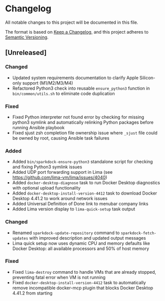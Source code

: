 # Changelog

All notable changes to this project will be documented in this file.

The format is based on [Keep a Changelog](https://keepachangelog.com/en/1.0.0/),
and this project adheres to [Semantic Versioning](https://semver.org/spec/v2.0.0.html).

## [Unreleased]

### Changed
- Updated system requirements documentation to clarify Apple Silicon-only support (M1/M2/M3/M4)
- Refactored Python3 check into reusable `ensure_python3` function in `bin/common/utils.sh` to eliminate code duplication

### Fixed
- Fixed Python interpreter not found error by checking for missing python3 symlink and automatically relinking Python packages before running Ansible playbook
- Fixed sjust zsh completion file ownership issue where `_sjust` file could be owned by root, causing Ansible task failures

### Added
- Added `bin/sparkdock-ensure-python3` standalone script for checking and fixing Python3 symlink issues
- Added UDP port forwarding support in Lima (see https://github.com/lima-vm/lima/issues/4040)
- Added `docker-desktop-diagnose` task to run Docker Desktop diagnostics with optional upload functionality
- Added `docker-desktop-install-version-4412` task to download Docker Desktop 4.41.2 to work around network issues
- Added Universal Definition of Done link to menubar company links
- Added Lima version display to `lima-quick-setup` task output

### Changed
- Renamed `sparkdock-update-repository` command to `sparkdock-fetch-updates` with improved description and updated output messages
- Lima quick setup now uses dynamic CPU and memory defaults like Docker Desktop: all available processors and 50% of host memory

### Fixed
- Fixed `lima-destroy` command to handle VMs that are already stopped, preventing fatal error when VM is not running
- Fixed `docker-desktop-install-version-4412` task to automatically remove incompatible docker-mcp plugin that blocks Docker Desktop 4.41.2 from starting
